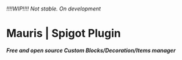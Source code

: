 ###### *!!!!WIP!!!!* Not stable. On development

# Mauris | Spigot Plugin
##### Free and open source Custom Blocks/Decoration/Items manager

